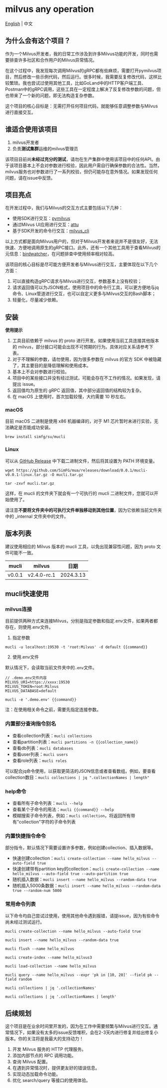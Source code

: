 # milvus any operation

[English](README.md) | 中文

## 为什么会有这个项目？

作为一个Milvus开发者，我的日常工作涉及到许多Milvus功能的开发，同时也需要排查许多社区和合作用户的Milvus异常情况。

在这个过程中，我发现每次调用Milvus的gRPC都有些麻烦，需要打开pymilvus项目，然后修改一些示例代码，然后运行。很多时候，我需要反复修改代码，这样比较繁琐。我也尝试过使用其他工具，比如GoLand中的HTTP客户端工具、Postman中的gRPC调用，这些工具在一定程度上解决了反复修改参数的问题，但也带来了一个新的问题，即无法构造复杂参数。

这个项目的核心目标是：无需打开任何项目代码，就能够任意调整参数与Milvus进行直接交互。

## 谁适合使用该项目

1. milvus开发者
2. 负责**测试集群**运维的milvus管理员

该项目目前尚**未经过充分的测试**，请勿在生产集群中使用该项目中的任何API。由于该项目基本上不会对参数进行校验，因此用户需自行确保参数的合法性。当然，milvus服务也对参数进行了一系列校验，但仍可能存在意外情况。如果发现任何问题，请在issue中反馈。

## 项目亮点

在开发过程中，我们与Milvus的交互方式主要包括以下几种：

- 使用SDK进行交互：[pymilvus](https://github.com/milvus-io/pymilvus)
- 通过Milvus UI应用进行交互：[attu](https://github.com/zilliztech/attu)
- 基于SDK开发的命令行交互：[milvus_cli](https://github.com/zilliztech/milvus_cli)

以上方式都是面向Milvus用户的，但对于Milvus开发者来说并不是很友好，无法快速、方便地调用原生的gRPC接口。此外，还有一个其他工具用于查看Milvus的元信息：[birdwatcher](https://github.com/milvus-io/birdwatcher)，在问题排查中使用频率相对较高。

该项目的核心目标是尽可能方便开发者与Milvus进行交互，主要体现在以下几个方面：

1. 可以直接构造gRPC请求与Milvus进行交互，参数基本上没有校验；
2. 请求返回值可以为JSON格式，使用项目中的命令行工具，可以更方便地与jq命令、Linux管道进行交互，也可以自定义更多与Milvus交互的Bash脚本；
3. 轻量化，尽量减少依赖。

## 安装

**使用提示**

1. 工具目前依赖于 milvus 的 proto 进行开发。如果使用当前工具连接其他版本的 milvus，部分接口可能会出现不可预期的行为。具体对应关系请参考下表。
2. 对于不理解的参数，请勿使用，因为很多参数在 milvus 的官方 SDK 中被隐藏了，其主要目的是降低理解和使用成本。
3. 基本上不会对参数进行校验。
4. 项目中的某些接口并没有经过测试，可能会存在不工作的情况。如果发现，请提出 issue。
5. 返回值均为原生的 gRPC 返回值，其中部分返回值的结构较为复杂。
6. 在 macOS 上使用时，首次加载较慢，大约需要 10 秒左右。

### macOS

目前 macOS 二进制是使用 x86 机器编译的，对于 M1 芯片暂时未进行实验，无法确定是否能成功安装。

```
brew install simfg/su/mucli
```

### Linux

可以从 [GitHub Release](https://github.com/SimFG/mua/releases/) 中下载二进制文件，然后将其设置为 PATH 环境变量。

```
wget https://github.com/SimFG/mua/releases/download/0.0.1/mucli-v0.0.1-linux.tar.gz -O mucli.tar.gz

tar -zxvf mucli.tar.gz
```

这样，在 mucli 的文件夹下就会有一个可执行的 mucli 二进制文件，您就可以开始使用了。

请注意**不要将文件夹中的可执行文件单独移动到其他位置**，因为它依赖当前文件夹中的 _internal 文件夹中的文件。

## 版本列表

建议使用相应的 Milvus 版本的 mucli 工具，以免出现兼容性问题，因为 proto 文件可能不一致。

|   mucli   |    milvus    |     日期     |
| --------- | ------------ | ------------ |
| v0.0.1    | v2.4.0-rc.1  | 2024.3.13    |

## mucli快速使用

### milvus连接

目前提供两种方式来连接Milvus，分别是指定参数和指定.env文件，如果两者都存在，则使用.env文件。

1. 指定参数

```
mucli -u localhost:19530 -t 'root:Milvus' -d default {{command}}
```

2. 使用.env文件

默认情况下，会读取当前文件夹中的`.env`文件。

```
// .demo.env文件内容
MILVUS_URI=https://xxxx:19530
MILVUS_TOKEN=root:Milvus
MILVUS_DATABASE=default
```

```
mucli -e '.demo.env' {{command}}
```

注：在使用相关命令之前，需要先指定连接参数。

### 内置部分查询指令别名

- 查看collection列表：`mucli collections`
- 查看partition列表：`mucli partitions -n {{collection_name}}`
- 查看db列表：`mucli databases`
- 查看user列表：`mucli users`
- 查看role列表：`mucli roles`

可以配合jq命令使用，以获取更简洁的JSON信息或者查看数组。例如，要查看collection数目：`mucli collections | jq ".collectionNames | length"`

### help命令

- 查看所有子命令列表：`mucli --help`
- 查看某个子命令的用法：`mucli {{command}} --help`
- 模糊搜索子命令列表，例如：`mucli collection`，将返回所有带有"collection"字符的子命令列表

### 内置快捷指令命令

部分指令，默认情况下需要设置许多参数，例如创建collection、插入数据等。

- 快速创建collection：`mucli create-collection --name hello_milvus --auto-field true`
- 快速创建带有partition key的collection：`mucli create-collection --name hello_milvus --auto-field true --auto-partition true`
- 随机插入数据：`mucli insert --name hello_milvus --random-data true`
- 随机插入5000条数据：`mucli insert --name hello_milvus --random-data true --random-num 5000`

### 常用命令列表

以下命令均自己尝试过使用，使用其他命令遇到报错，请提issue，因为有些命令尚未经过测试运行。

```
mucli create-collection --name hello_milvus --auto-field true

mucli insert --name hello_milvus --random-data true

mucli flush --name hello_milvus

mucli create-index --name hello_milvus3

mucli load-collection --name hello_milvus

mucli query --name hello_milvus --expr 'pk in [10, 20]' --field pk --field random

mucli collections | jq '.collectionNames'

mucli collections | jq '.collectionNames | length'
```

## 后续规划

这个项目是在业余时间里开发的，因为在工作中需要频繁与Milvus进行交互。通常情况下，如果没有太多的issue反馈堆积，会在2-3天内进行修复并给出修复小版本。你的关注将是我最大的支持动力！

1. 开发 Milvus 服务的 HTTP 代理服务。
2. 添加内部节点的 RPC 调用功能。
3. 查询 Milvus 配置。
4. 在遇到异常情况时，提供更友好的错误信息。
5. 实现动态加载命令功能。
6. 优化 search/query 等接口的使用体验。